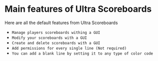 # Main features of Ultra Scoreboards
Here are all the default features from Ultra Scoreboards
<br>

* ``Manage players scoreboards withing a GUI``
* ``Modify your scoreboards with a GUI``
* ``Create and delete scoreboards with a GUI``
* ``Add permissions for every single line (Not required)``
* ``You can add a blank line by setting it to any type of color code``
